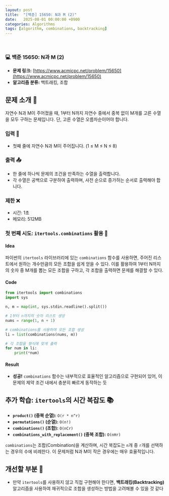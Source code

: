```yaml
---
layout: post
title:  "[백준] 15650: N과 M (2)"
date:   2025-08-01 00:00:00 +0900
categories: Algorithms
tags: [algorithm, combinations, backtracking]
---
```


<br>

### 💻 백준 15650: N과 M (2)

- **문제 링크:** [https://www.acmicpc.net/problem/15650](https://www.acmicpc.net/problem/15650)
- **알고리즘 분류:** 백트래킹, 조합

## 문제 소개 🧐

자연수 N과 M이 주어졌을 때, 1부터 N까지 자연수 중에서 중복 없이 M개를 고른 수열을 모두 구하는 문제입니다. 단, 고른 수열은 오름차순이어야 합니다.

### 입력 📝

- 첫째 줄에 자연수 N과 M이 주어집니다. (1 ≤ M ≤ N ≤ 8)

### 출력 📤

- 한 줄에 하나씩 문제의 조건을 만족하는 수열을 출력합니다.
- 각 수열은 공백으로 구분하여 출력하며, 사전 순으로 증가하는 순서로 출력해야 합니다.

### 제한 ❌

- 시간: 1초
- 메모리: 512MB

### 첫 번째 시도: `itertools.combinations` 활용 👊

#### Idea

파이썬의 `itertools` 라이브러리에 있는 `combinations` 함수를 사용하면, 주어진 리스트에서 원하는 개수만큼의 모든 조합을 쉽게 얻을 수 있다. 이를 활용하여 1부터 N까지의 숫자 중 M개를 뽑는 모든 조합을 구하고, 각 조합을 출력하면 문제를 해결할 수 있다.

#### Code

```python
from itertools import combinations
import sys

n, m = map(int, sys.stdin.readline().split())

# 1부터 n까지의 숫자 리스트 생성
nums = range(1, n + 1)

# combinations를 사용하여 모든 조합 생성
li = list(combinations(nums, m))

# 각 조합을 형식에 맞게 출력
for num in li:
    print(*num)
```

#### Result

- **성공!** `combinations` 함수는 내부적으로 효율적인 알고리즘으로 구현되어 있어, 이 문제의 제약 조건 내에서 충분히 빠르게 동작하는 듯

## 추가 학습: `itertools`의 시간 복잡도 📚

- **`product()` (중복 순열):** `O(r * n^r)`
- **`permutations()` (순열):** `O(n!)`
- **`combinations()` (조합):** `O(nCr)`
- **`combinations_with_replacement()` (중복 조합):** `O(nHr)`

`combinations`는 조합(Combination)을 계산하며, 시간 복잡도는 `n`개 중 `r`개를 선택하는 경우의 수에 비례한다. 이 문제처럼 N과 M이 작은 경우에는 매우 효율적입니다.

## 개선할 부분 🤔

- 만약 `itertools`를 사용하지 않고 직접 구현해야 한다면, **백트래킹(Backtracking)** 알고리즘을 사용하여 재귀적으로 조합을 생성하는 방법을 고려해볼 수 있을 것 같다
